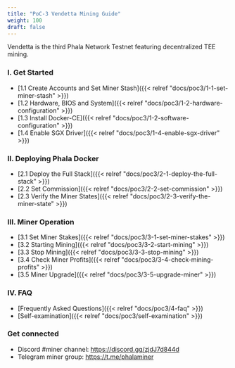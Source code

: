 ```yaml
---
title: "PoC-3 Vendetta Mining Guide"
weight: 100
draft: false
---
```


Vendetta is the third Phala Network Testnet featuring decentralized TEE mining.

### I. Get Started

- [1.1 Create Accounts and Set Miner Stash]({{< relref "docs/poc3/1-1-set-miner-stash" >}})
- [1.2 Hardware, BIOS and System]({{< relref "docs/poc3/1-2-hardware-configuration" >}})
- [1.3 Install Docker-CE]({{< relref "docs/poc3/1-2-software-configuration" >}})
- [1.4 Enable SGX Driver]({{< relref "docs/poc3/1-4-enable-sgx-driver" >}})

### II. Deploying Phala Docker

- [2.1 Deploy the Full Stack]({{< relref "docs/poc3/2-1-deploy-the-full-stack" >}})
- [2.2 Set Commission]({{< relref "docs/poc3/2-2-set-commission" >}})
- [2.3 Verify the Miner States]({{< relref "docs/poc3/2-3-verify-the-miner-state" >}})

### III. Miner Operation

- [3.1 Set Miner Stakes]({{< relref "docs/poc3/3-1-set-miner-stakes" >}})
- [3.2 Starting Mining]({{< relref "docs/poc3/3-2-start-mining" >}})
- [3.3 Stop Mining]({{< relref "docs/poc3/3-3-stop-mining" >}})
- [3.4 Check Miner Profits]({{< relref "docs/poc3/3-4-check-mining-profits" >}})
- [3.5 Miner Upgrade]({{< relref "docs/poc3/3-5-upgrade-miner" >}})

### IV. FAQ

- [Frequently Asked Questions]({{< relref "docs/poc3/4-faq" >}})
- [Self-examination]({{< relref "docs/poc3/self-examination" >}})

### Get connected

- Discord #miner channel: <https://discord.gg/zjdJ7d844d>
- Telegram miner group: <https://t.me/phalaminer>
